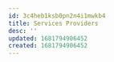 ```yaml
---
id: 3c4heb1ksb0pn2n4i1mwkb4
title: Services Providers
desc: ''
updated: 1681794906452
created: 1681794906452
---
```

